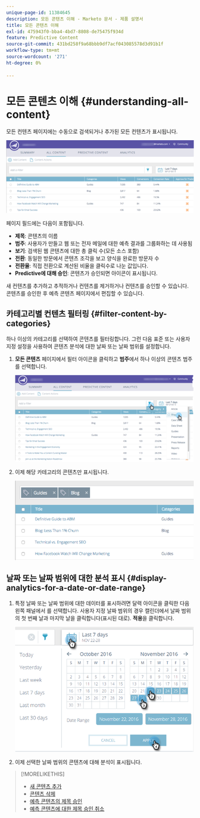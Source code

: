 ```yaml
---
unique-page-id: 11384645
description: 모든 콘텐츠 이해 - Marketo 문서 - 제품 설명서
title: 모든 콘텐츠 이해
exl-id: 475943f0-bba4-4bd7-8808-de75475f934d
feature: Predictive Content
source-git-commit: 431bd258f9a68bbb9df7acf043085578d3d91b1f
workflow-type: tm+mt
source-wordcount: '271'
ht-degree: 0%

---
```


# 모든 콘텐츠 이해 {#understanding-all-content}

모든 컨텐츠 페이지에는 수동으로 검색되거나 추가된 모든 컨텐츠가 표시됩니다.

![](assets/image2017-10-3-9-3a4-3a56.png)

페이지 필드에는 다음이 포함됩니다.

* **제목**: 콘텐츠의 이름
* **범주**: 사용자가 만들고 웹 또는 전자 메일에 대한 예측 결과를 그룹화하는 데 사용됨
* **보기**: 검색된 웹 콘텐츠에 대한 총 클릭 수(모든 소스 포함)
* **전환**: 동일한 방문에서 콘텐츠 조각을 보고 양식을 완료한 방문자 수
* **전환율**: 직접 전환으로 계산된 비율을 클릭수로 나눈 값입니다.
* **Predictive에 대해 승인**: 콘텐츠가 승인되면 아이콘이 표시됩니다.

새 컨텐츠를 추가하고 추적하거나 컨텐츠를 제거하거나 컨텐츠를 승인할 수 있습니다. 콘텐츠를 승인한 후 예측 콘텐츠 페이지에서 편집할 수 있습니다.

## 카테고리별 컨텐츠 필터링  {#filter-content-by-categories}

하나 이상의 카테고리를 선택하여 콘텐츠를 필터링합니다. 그런 다음 표준 또는 사용자 지정 설정을 사용하여 콘텐츠 분석에 대한 날짜 또는 날짜 범위를 설정합니다.

1. **모든 콘텐츠** 페이지에서 필터 아이콘을 클릭하고 **범주**&#x200B;에서 하나 이상의 콘텐츠 범주를 선택합니다.

   ![](assets/image2017-10-3-9-3a5-3a52.png)

1. 이제 해당 카테고리의 콘텐츠만 표시됩니다.

   ![](assets/image2017-10-3-9-3a6-3a23.png)

## 날짜 또는 날짜 범위에 대한 분석 표시 {#display-analytics-for-a-date-or-date-range}

1. 특정 날짜 또는 날짜 범위에 대한 데이터를 표시하려면 달력 아이콘을 클릭한 다음 왼쪽 패널에서 를 선택합니다. 사용자 지정 날짜 범위의 경우 캘린더에서 날짜 범위의 첫 번째 날과 마지막 날을 클릭합니다(표시된 대로). **적용**&#x200B;을 클릭합니다.

   ![](assets/all-content-calendar-filter-hands.png)

1. 이제 선택한 날짜 범위의 콘텐츠에 대해 분석이 표시됩니다.

>[!MORELIKETHIS]
>
>* [새 콘텐츠 추가](/help/marketo/product-docs/predictive-content/working-with-all-content/add-new-content.md)
>* [콘텐츠 삭제](/help/marketo/product-docs/predictive-content/working-with-all-content/delete-content.md)
>* [예측 콘텐츠의 제목 승인](/help/marketo/product-docs/predictive-content/working-with-all-content/approve-a-title-for-predictive-content.md)
>* [예측 콘텐츠에 대한 제목 승인 취소](/help/marketo/product-docs/predictive-content/working-with-all-content/unapprove-a-title-for-predictive-content.md)
